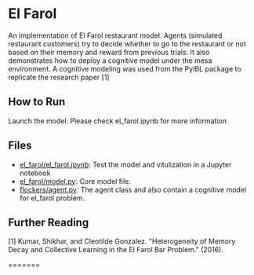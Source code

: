# El Farol

An implementation of El Farol restaurant model. Agents (simulated restaurant customers) try to decide whether to go to the restaurant or not based on their memory and reward from previous trials. 
It also demonstrates how to deploy a cognitive model under the mesa environment. A cognitive modeling was used from the PyIBL package to replicate the research paper [1]

## How to Run

Launch the model: Please check el_farol.ipynb for more information

## Files
* [el_farol/el_farol.ipynb](el_farol/el_farol.ipynb): Test the model and vitulization in a Jupyter notebook
* [el_farol/model.py](el_farol/model.py): Core model file.
* [flockers/agent.py](el_farol/agent.py): The agent class and also contain a cognitive model for el_farol problem. 

## Further Reading

[1] Kumar, Shikhar, and Cleotilde Gonzalez. "Heterogeneity of Memory Decay and Collective Learning in the El Farol Bar Problem." (2016).

=======


